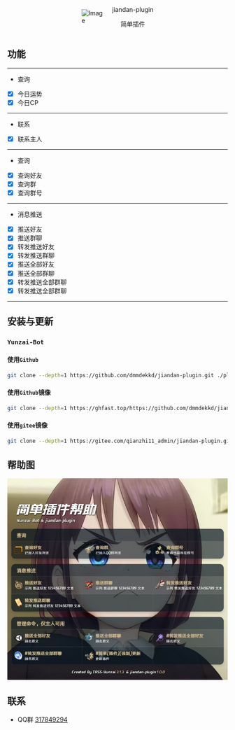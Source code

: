 <div style="display: flex; align-items: center; justify-content: center;">
  <img src="your-image-url.jpg" alt="Image" style="width: 50px; height: 50px; margin-right: 20px;">
  <div>
    <div align="center">jiandan-plugin</div>
    <p align="center">简单插件</p>
  </div>
</div>

## 功能

---

- 查询

- [x] 今日运势
- [x] 今日CP

---

- 联系

- [x] 联系主人
---

- 查询

- [x] 查询好友
- [x] 查询群
- [x] 查询群号

---

- 消息推送

- [x] 推送好友
- [x] 推送群聊
- [x] 转发推送好友
- [x] 转发推送群聊
- [x] 推送全部好友
- [x] 推送全部群聊
- [x] 转发推送全部群聊
- [x] 转发推送全部群聊

---

## 安装与更新

### `Yunzai-Bot`

#### 使用`Github`

```bash
git clone --depth=1 https://github.com/dmmdekkd/jiandan-plugin.git ./plugins/jiandan-plugin
```

#### 使用`Github`镜像

```bash
git clone --depth=1 https://ghfast.top/https://github.com/dmmdekkd/jiandan-plugin.git ./plugins/jiandan-plugin
```
#### 使用`gitee`镜像

```bash
git clone --depth=1 https://gitee.com/qianzhi11_admin/jiandan-plugin.git ./plugins/jiandan-plugin
```

## 帮助图

![帮助图](./resources/help/help.jpg)

## 联系

- QQ群  [317849294](http://qm.qq.com/cgi-bin/qm/qr?_wv=1027&k=fhfLfMY0RjF8DyYJdVcHHtvxkzOODTM4&authKey=cFK9hixEIU57AacxLhwnU9%2F6%2Fr26dumlxVO4%2FjHEGRjWWRV6s%2FSwulVtuDkEGHzI&noverify=0&group_code=317849294)